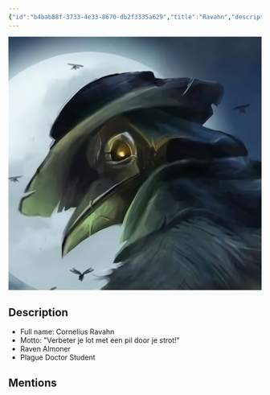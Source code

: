 ```yaml
---
{"id":"b4bab88f-3733-4e33-8670-db2f3335a629","title":"Ravahn","description":"Cornelius Ravahn.","publish":true,"date_created":"Saturday, January 14th 2023, 10:36:53 am","date_modified":"Wednesday, April 10th 2024, 9:06:31 pm","cssclasses":["mado-heading"],"path":"Tabletop/Campaigns/And A Thousand Years More/Characters/Party/Ravahn.md","permalink":"/tabletop/campaigns/and-a-thousand-years-more/characters/party/ravahn/","PassFrontmatter":true}
---
```



![Banner-Ravahn-polaroid.png|200](../../../../../Media/IronClaw/Polaroid/Banner-Ravahn-polaroid.png)

## Description

- Full name: Cornelius Ravahn
- Motto: "Verbeter je lot met een pil door je strot!"
- Raven Almoner
- Plague Doctor Student

## Mentions



